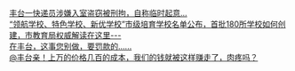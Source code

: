   
[丰台一快递员涉嫌入室盗窃被刑拘，自称临时起意...](http://www.dianyue.me/archives/503/mgsvmko8t6qwfdei/)  
[“领航学校、特色学校、新优学校”市级培育学校名单公布，首批180所学校如何创建，市教育局权威解读在这里---](http://www.dianyue.me/archives/307/j0i876zvrj4o787h/)  
[在丰台，这事您别做，要罚款的......](http://www.dianyue.me/archives/386/ruc4fmzdf9ijy3rf/)  
[@丰台亲！上万的价格几百的成本，我们的钱就被这样赚走了，肉疼吗？](http://www.dianyue.me/archives/737/zyz4qcs50p1poej5/)